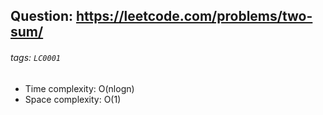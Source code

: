 ## Question: https://leetcode.com/problems/two-sum/
###### tags: `LC0001`

* Time complexity: O(nlogn)
* Space complexity: O(1)